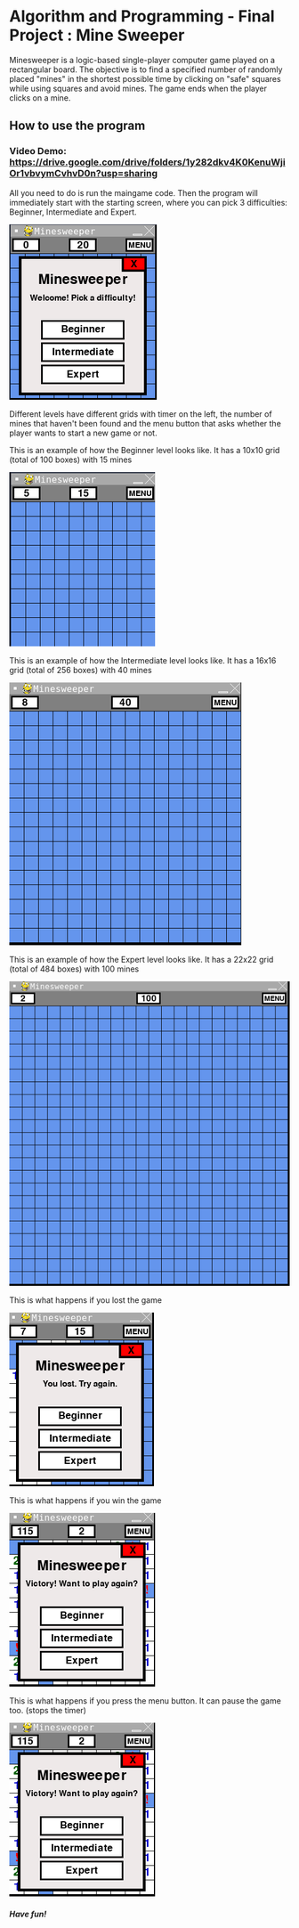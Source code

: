 # Algorithm and Programming - Final Project : Mine Sweeper

Minesweeper is a logic-based single-player computer game played on a rectangular board. The objective is to find a specified number of randomly placed "mines" in the shortest possible time by clicking on "safe" squares while using squares and avoid mines. The game ends when the player clicks on a mine. 

## How to use the program
### Video Demo: https://drive.google.com/drive/folders/1y282dkv4K0KenuWjiOr1vbvymCvhvD0n?usp=sharing

All you need to do is run the maingame code. Then the program will immediately start with the starting screen, where you can pick 3 difficulties: Beginner, Intermediate and Expert.


![](images/image1.png)

Different levels have different grids with timer on the left, the number of mines that haven't been found and the menu button that asks whether the player wants to start a new game or not.

This is an example of how the Beginner level looks like. It has a 10x10 grid (total of 100 boxes) with 15 mines

![](images/image2.png)

This is an example of how the Intermediate level looks like. It has a 16x16 grid (total of 256 boxes) with 40 mines

![](images/image3.png)

This is an example of how the Expert level looks like. It has a 22x22 grid (total of 484 boxes) with 100 mines

![](images/image4.png)

This is what happens if you lost the game

![](images/image5.png)

This is what happens if you win the game

![](images/image6.png)

This is what happens if you press the menu button. It can pause the game too. (stops the timer)

![](images/image6.png)


##### Have fun!
